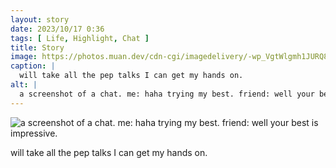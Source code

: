 ```yaml
---
layout: story
date: 2023/10/17 0:36
tags: [ Life, Highlight, Chat ]
title: Story
image: https://photos.muan.dev/cdn-cgi/imagedelivery/-wp_VgtWlgmh1JURQ8t1mg/19595f85-ac32-48bb-332d-93b771ea1300/public
caption: |
  will take all the pep talks I can get my hands on.
alt: |
  a screenshot of a chat. me: haha trying my best. friend: well your best is impressive.
---
```


![a screenshot of a chat. me: haha trying my best. friend: well your best is impressive.](https://photos.muan.dev/cdn-cgi/imagedelivery/-wp_VgtWlgmh1JURQ8t1mg/19595f85-ac32-48bb-332d-93b771ea1300/public)

will take all the pep talks I can get my hands on.
